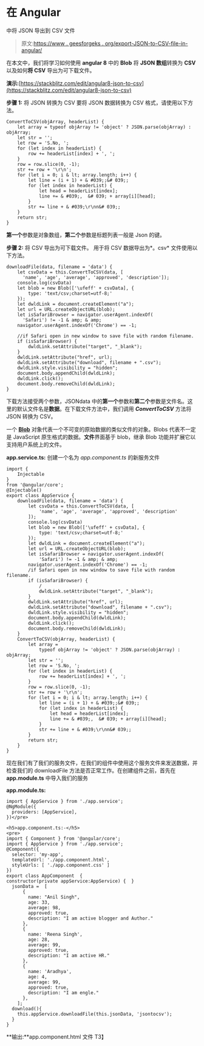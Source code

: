 # 在 Angular

中将 JSON 导出到 CSV 文件

> 原文:[https://www . geesforgeks . org/export-JSON-to-CSV-file-in-angular/](https://www.geeksforgeeks.org/export-json-to-csv-file-in-angular/)

在本文中，我们将学习如何使用 **angular 8** 中的 **Blob** 将 **JSON 数组**转换为 **CSV** 以及如何**将 CSV** 导出为可下载文件。

**演示:**[https://stackblitz.com/edit/angular8-json-to-csv](https://stackblitz.com/edit/angular8-json-to-csv)

**步骤 1:** 将 JSON 转换为 CSV
要将 JSON 数据转换为 CSV 格式，请使用以下方法。

```
ConvertToCSV(objArray, headerList) {
    let array = typeof objArray != 'object' ? JSON.parse(objArray) : objArray;
    let str = '';
    let row = 'S.No, ';
    for (let index in headerList) {
        row += headerList[index] + ', ';
    }
    row = row.slice(0, -1);
    str += row + '\r\n';
    for (let i = 0; i & lt; array.length; i++) {
        let line = (i + 1) + & #039;;&# 039;;
        for (let index in headerList) {
            let head = headerList[index];
            line += & #039;,  &# 039; + array[i][head];
        }
        str += line + & #039;\r\nn&# 039;;
    }
    return str;
}
```

**第一个**参数是对象数组，**第二个**参数是标题列表一般是 Json 的键。

**步骤 2:** 将 CSV 导出为可下载文件。
用于将 CSV 数据导出为*。csv* 文件使用以下方法。

```
downloadFile(data, filename = 'data') {
    let csvData = this.ConvertToCSV(data, [
      'name', 'age', 'average', 'approved', 'description']);
    console.log(csvData)
    let blob = new Blob(['\ufeff' + csvData], {
        type: 'text/csv;charset=utf-8;'
    });
    let dwldLink = document.createElement("a");
    let url = URL.createObjectURL(blob);
    let isSafariBrowser = navigator.userAgent.indexOf(
      'Safari') != -1 & amp; & amp;
    navigator.userAgent.indexOf('Chrome') == -1;

    //if Safari open in new window to save file with random filename.
    if (isSafariBrowser) { 
        dwldLink.setAttribute("target", "_blank");
    }
    dwldLink.setAttribute("href", url);
    dwldLink.setAttribute("download", filename + ".csv");
    dwldLink.style.visibility = "hidden";
    document.body.appendChild(dwldLink);
    dwldLink.click();
    document.body.removeChild(dwldLink);
}
```

下载方法接受两个参数，JSONdata 中的**第一个**参数和**第二个**参数是文件名。这里的默认文件名是**数据**。在下载文件方法中，我们调用 ***ConvertToCSV*** 方法将 JSON 转换为 CSV。

一个 **[Blob](https://developer.mozilla.org/en-US/docs/Web/API/Blob)** 对象代表一个不可变的原始数据的类似文件的对象。Blobs 代表不一定是 JavaScript 原生格式的数据。**文件**界面基于 blob，继承 Blob 功能并扩展它以支持用户系统上的文件。

**app.service.ts:** 创建一个名为 *app.component.ts* 的新服务文件

```
import {
    Injectable
}
from '@angular/core';
@Injectable()
export class AppService {
    downloadFile(data, filename = 'data') {
        let csvData = this.ConvertToCSV(data, [
            'name', 'age', 'average', 'approved', 'description'
        ]);
        console.log(csvData)
        let blob = new Blob(['\ufeff' + csvData], {
            type: 'text/csv;charset=utf-8;'
        });
        let dwldLink = document.createElement("a");
        let url = URL.createObjectURL(blob);
        let isSafariBrowser = navigator.userAgent.indexOf(
            'Safari') != -1 & amp; & amp;
        navigator.userAgent.indexOf('Chrome') == -1;
        /if Safari open in new window to save file with random filename.
        if (isSafariBrowser) {
            /
            dwldLink.setAttribute("target", "_blank");
        }
        dwldLink.setAttribute("href", url);
        dwldLink.setAttribute("download", filename + ".csv");
        dwldLink.style.visibility = "hidden";
        document.body.appendChild(dwldLink);
        dwldLink.click();
        document.body.removeChild(dwldLink);
    }
    ConvertToCSV(objArray, headerList) {
        let array =
            typeof objArray != 'object' ? JSON.parse(objArray) : objArray;
        let str = '';
        let row = 'S.No, ';
        for (let index in headerList) {
            row += headerList[index] + ', ';
        }
        row = row.slice(0, -1);
        str += row + '\r\n';
        for (let i = 0; i & lt; array.length; i++) {
            let line = (i + 1) + & #039;;&# 039;;
            for (let index in headerList) {
                let head = headerList[index];
                line += & #039;,  &# 039; + array[i][head];
            }
            str += line + & #039;\r\nn&# 039;;
        }
        return str;
    }
}
```

现在我们有了我们的服务文件，在我们的组件中使用这个服务文件来发送数据，并检查我们的 downloadFile 方法是否正常工作。在创建组件之前，首先在 **app.module.ts** 中导入我们的服务

**app.module.ts:**

```
import { AppService } from './app.service';
@NgModule({
  providers: [AppService],
})</pre>

<h5>app.component.ts:-</h5>
<pre>
import { Component } from '@angular/core';
import { AppService } from './app.service';
@Component({
  selector: 'my-app',
  templateUrl: './app.component.html',
  styleUrls: [ './app.component.css' ]
})
export class AppComponent  {
constructor(private appService:AppService) {  }
  jsonData =  [
      {
        name: "Anil Singh",
        age: 33,
        average: 98,
        approved: true,
        description: "I am active blogger and Author."
      },
      {
        name: 'Reena Singh',
        age: 28,
        average: 99,
        approved: true,
        description: "I am active HR."
      },
      {
        name: 'Aradhya',
        age: 4,
        average: 99,
        approved: true,
        description: "I am engle."
      },
    ];
  download(){
    this.appService.downloadFile(this.jsonData, 'jsontocsv');
  }
}
```

**输出:**app.component.html 文件
T3】